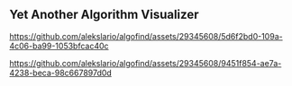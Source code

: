 ## Yet Another Algorithm Visualizer


https://github.com/alekslario/algofind/assets/29345608/5d6f2bd0-109a-4c06-ba99-1053bfcac40c



https://github.com/alekslario/algofind/assets/29345608/9451f854-ae7a-4238-beca-98c667897d0d

